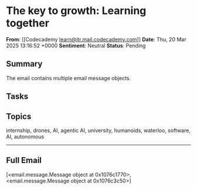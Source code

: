 # The key to growth: Learning together
**From**: [[Codecademy <learn@itr.mail.codecademy.com>]]
**Date**: Thu, 20 Mar 2025 13:16:52 +0000
**Sentiment**: Neutral
**Status**: Pending

## Summary
The email contains multiple email message objects.

## Tasks

## Topics
internship, drones, AI, agentic AI, university, humanoids, waterloo, software, AI, autonomous

---

## Full Email
[<email.message.Message object at 0x1076c1770>, <email.message.Message object at 0x1076c3c50>]